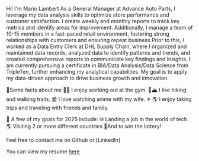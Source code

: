 Hi! I'm Mario Lambert
As a General Manager at Advance Auto Parts, I leverage my data analysis skills to optimize store performance and customer satisfaction. I create weekly and monthly reports to track key metrics and identify areas for improvement. Additionally, I manage a team of 10-15 members in a fast-paced retail environment, fostering strong relationships with customers and ensuring repeat business.Prior to this, I worked as a Data Entry Clerk at DHL Supply Chain, where I organized and maintained data records, analyzed data to identify patterns and trends, and created comprehensive reports to communicate key findings and insights. I am currently pursuing a certificate in BIA/Data Analysis/Data Science from TripleTen, further enhancing my analytical capabilities. My goal is to apply my data-driven approach to drive business growth and innovation.

💯Some facts about me 
🏋️‍♂️ I enjoy working out at the gym.
🥾🏔️ I like hiking and walking trails.
愛 I love watching anime with my wife.
✈︎ 🌎 I enjoy taking trips and traveling with friends and family.

🎯 A few of my goals for 2025 include:
🌐 Landing a job in the world of tech.
🌎 Visiting 2 or more different countries 
🤑And to win the lottery!

Feel free to contact me on Github or [Linkedln]

You can view my resume [here](https://docs.google.com/document/d/1YRHQ7H7QsBCVR1SPOHktCuZixtXKZqB8erybA3iUWRA/edit?usp=sharing
)
